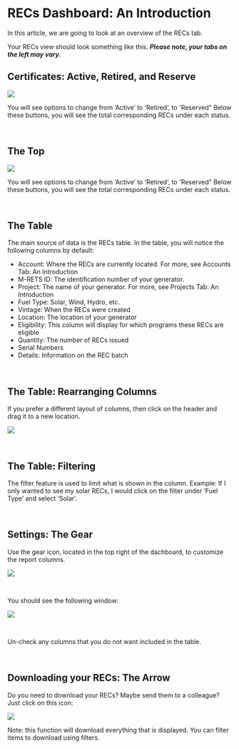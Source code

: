 # RECs Dashboard: An Introduction

In this article, we are going to look at an overview of the RECs tab.

Your RECs view should look something like this. ***Please note, your tabs on the left may vary.***

## Certificates: Active, Retired, and Reserve
![](https://github.com/mrets/photos/blob/319f58f95e2e034c830f5686ccfab75a6609f8de/Certificate_Tab1.png)

You will see options to change from ‘Active’ to ‘Retired’, to 'Reserved" Below these buttons, you will see the total corresponding RECs under each status.

<br>

## The Top

![](https://github.com/mrets/photos/blob/master/certificates_tab2b.png?raw=true)

You will see options to change from ‘Active’ to ‘Retired’, to 'Reserved" Below these buttons, you will see the total corresponding RECs under each status.

<br>

## The Table

The main source of data is the RECs table. In the table, you will notice the following columns by default:

-   Account: Where the RECs are currently located. For more, see Accounts Tab: An Introduction
-   M-RETS ID: The identification number of your generator.
-   Project: The name of your generator. For more, see Projects Tab: An Introduction
-   Fuel Type: Solar, Wind, Hydro, etc.
-   Vintage: When the RECs were created
-   Location: The location of your generator
-   Eligibility: This column will display for which programs these RECs are eligible
-   Quantity: The number of RECs issued
-   Serial Numbers
-   Details: Information on the REC batch

<br>

## The Table: Rearranging Columns

If you prefer a different layout of columns, then click on the header and drag it to a new location. 

![](https://github.com/mrets/photos/blob/master/certificates_tab3.gif?raw=true)

<br>

## The Table: Filtering

The filter feature is used to limit what is shown in the column. Example: If I only wanted to see my solar RECs, I would click on the filter under ‘Fuel Type’ and select ‘Solar’.

<br>

## Settings: The Gear

Use the gear icon, located in the top right of the dachboard,  to customize the report columns. 

![](https://github.com/mrets/photos/blob/master/certificates_tab4.png?raw=true)

<br>

You should see the following window:

![](https://github.com/mrets/photos/blob/76fccc45e375b4f799bc72ddd367c7eb00116fbf/Certificate_Tab_5_B.2.png)

<br>

Un-check any columns that you do not want included in the table.

<br>

## Downloading your RECs: The Arrow

Do you need to download your RECs? Maybe send them to a colleague? Just click on this icon:

![](https://github.com/mrets/photos/blob/4aa794fd825612352505b8406cb2aac23ff8798f/Certificate_Tab_6.2.png)

Note: this function will download everything that is displayed. You can filter items to download using filters. 

